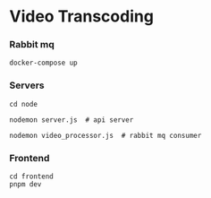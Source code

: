 # Video Transcoding

### Rabbit mq
`docker-compose up`

### Servers
```
cd node

nodemon server.js  # api server

nodemon video_processor.js  # rabbit mq consumer
```

### Frontend
```
cd frontend
pnpm dev
```